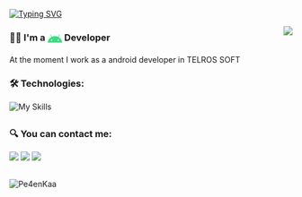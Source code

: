 [![Typing SVG](https://readme-typing-svg.herokuapp.com/?color=00cc86&size=35&center=true&vCenter=true&width=1000&lines=Welcome+to+my+page!+:%29)](https://git.io/typing-svg)&nbsp;

<img src="https://user-images.githubusercontent.com/48939805/190914687-7636f0eb-3105-41c8-b133-1fe6488c50b5.png" height="300px" align="right" > 

### 👨‍💻 I'm a <img align="center" alt="Android" width="26px" src="https://raw.githubusercontent.com/github/explore/80688e429a7d4ef2fca1e82350fe8e3517d3494d/topics/android/android.png"/> Developer  

At the moment I work as a android developer in TELROS SOFT

### 🛠 Technologies:
![My Skills](https://skillicons.dev/icons?i=kotlin,androidstudio,java,gradle,idea,git,github,gitlab&theme=light)

 ##
 ### 🔍 You can contact me:
  <a href = "https://t.me/bagirovmamed"><img src="https://img.shields.io/badge/Telegram-2CA5E0?style=for-the-badge&logo=telegram&logoColor=white" target="_blank"></a>
  <a href = "mailto:boss.boss159@mail.ru"><img src="https://img.shields.io/badge/-mail-%23333?style=for-the-badge&logo=mail&logoColor=red" target="_blank"></a>
  <a href= "https://www.linkedin.com/in/mamed-bagirov-252114253/" target="_blank"><img src="https://img.shields.io/badge/-LinkedIn-%230077B5?style=for-the-badge&logo=linkedin&logoColor=white" target="_blank"></a>
 ##
 ###
  <img src="https://komarev.com/ghpvc/?username=Pe4enKaa&label=PROFILE+VIEWS&color=blue&style=for-the-badge" alt="Pe4enKaa" />
